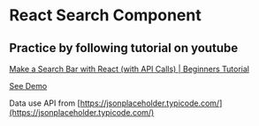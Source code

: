 # React Search Component
## Practice by following tutorial on youtube 

[Make a Search Bar with React (with API Calls) | Beginners Tutorial](https://www.youtube.com/watch?v=sWVgMcz8Q44&ab_channel=CodeComplete)

[See Demo](https://react-search-result.vercel.app/)

Data use API from [https://jsonplaceholder.typicode.com/](https://jsonplaceholder.typicode.com/)